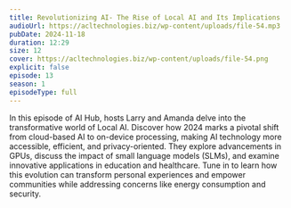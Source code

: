 ```yaml
---
title: Revolutionizing AI- The Rise of Local AI and Its Implications 
audioUrl: https://acltechnologies.biz/wp-content/uploads/file-54.mp3
pubDate: 2024-11-18
duration: 12:29
size: 12
cover: https://acltechnologies.biz/wp-content/uploads/file-54.png
explicit: false
episode: 13
season: 1
episodeType: full
---
```

In this episode of AI Hub, hosts Larry and Amanda delve into the transformative world of Local AI. Discover how 2024 marks a pivotal shift from cloud-based AI to on-device processing, making AI technology more accessible, efficient, and privacy-oriented. They explore advancements in GPUs, discuss the impact of small language models (SLMs), and examine innovative applications in education and healthcare. Tune in to learn how this evolution can transform personal experiences and empower communities while addressing concerns like energy consumption and security.